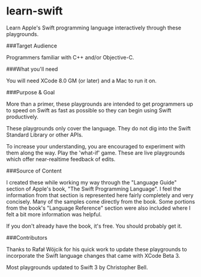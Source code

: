 learn-swift
===========

Learn Apple's Swift programming language interactively through these playgrounds.

###Target Audience

  Programmers familiar with C++ and/or Objective-C.

###What you'll need

  You will need XCode 8.0 GM (or later) and a Mac to run it on.

###Purpose & Goal

  More than a primer, these playgrounds are intended to get programmers up to
  speed on Swift as fast as possible so they can begin using Swift productively.

  These playgrounds only cover the language. They do not dig into the Swift 
  Standard Library or other APIs.

  To increase your understanding, you are encouraged to experiment with them
  along the way. Play the 'what-if' game. These are live playgrounds which offer
  near-realtime feedback of edits.

###Source of Content

  I created these while working my way through the "Language Guide" section of
  Apple's book, "The Swift Programming Language". I feel the information from
  that section is represented here fairly completely and very concisely. Many
  of the samples come directly from the book. Some portions from the book's
  "Language Reference" section were also included where I felt a bit more
  information was helpful.

  If you don't already have the book, it's free. You should probably get it.

###Contributors

  Thanks to Rafał Wójcik for his quick work to update these playgrounds to
  incorporate the Swift language changes that came with XCode Beta 3.
  
  Most  playgrounds updated to Swift 3 by Christopher Bell.
